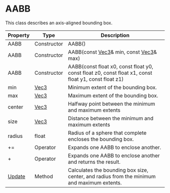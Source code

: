 # AABB #

This class describes an axis-aligned bounding box.

| Property | Type | Description |
| ----- | ----- | ----- |
| AABB | Constructor | AABB() |
| AABB | Constructor | AABB(const [Vec3](Vec3.md)& min, const [Vec3](Vec3.md)& max) |
| AABB | Constructor | AABB(const float x0, const float y0, const float z0, const float x1, const float y1, const float z1) |
| min | [Vec3](Vec3.md) | Minimum extent of the bounding box. |
| max | [Vec3](Vec3.md) | Maximum extent of the bounding box. |
| center | [Vec3](Vec3.md) | Halfway point between the minimum and maximum extents |
| size | [Vec3](Vec3.md) | Distance between the minimum and maximum extents |
| radius | float | Radius of a sphere that complete encloses the bounding box. |
| += | Operator | Expands one AABB to enclose another. |
| + | Operator | Expands one AABB to enclose another and returns the result. |
| [Update](AABB_Update.md) | Method | Calculates the bounding box size, center, and radius from the minimum and maximum extents. |